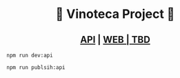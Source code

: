 <div align="center">
<h1> 🥂 Vinoteca Project 🍷</h1>

<h2><a href='https://vinoteca-api.miguegodoy.workers.dev/'>API</a> | <a href='#'>WEB | TBD</a></h2>
</div>

  `npm run dev:api`

  `npm run publsih:api`
